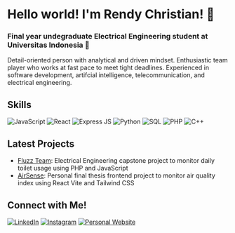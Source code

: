 # Hello world! I'm Rendy Christian! 👋

### Final year undegraduate Electrical Engineering student at Universitas Indonesia 🌿
Detail-oriented person with analytical and driven mindset. Enthusiastic team player who works at fast pace to meet tight deadlines. Experienced in software development, artifcial intelligence, telecommunication, and electrical engineering.

## Skills
![JavaScript](https://img.shields.io/badge/JavaScript-Proficient-yellow) ![React](https://img.shields.io/badge/React-Intermediate-blue) ![Express JS](https://img.shields.io/badge/Express%20JS-Intermediate-green) ![Python](https://img.shields.io/badge/Python-Intermediate-blue) ![SQL](https://img.shields.io/badge/SQL-Intermediate-orange) ![PHP](https://img.shields.io/badge/PHP-Beginner-red) ![C++](https://img.shields.io/badge/C++-Proficient-purple)

## Latest Projects
- [Fluzz Team](https://github.com/rendychristiann/toilet-monitoring-system): Electrical Engineering capstone project to monitor daily toilet usage using PHP and JavaScript
- [AirSense](https://github.com/rendychristiann/airsense): Personal final thesis frontend project to monitor air quality index using React Vite and Tailwind CSS

## Connect with Me!
[![LinkedIn](https://img.shields.io/badge/LinkedIn-Connect-blue?logo=linkedin&style=flat-square&logoColor=white)](https://www.linkedin.com/in/rendy-christian-siahaan/) [![Instagram](https://img.shields.io/badge/Instagram-Follow-red?logo=instagram&style=flat-square&logoColor=white)](https://www.instagram.com/rendychristian_/) [![Personal Website](https://img.shields.io/badge/Website-Visit-blue?logo=web)](https://rendychristiann.github.io/portfolio-rendy/)

